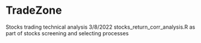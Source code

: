 # TradeZone
Stocks trading technical analysis
3/8/2022 stocks_return_corr_analysis.R as part of stocks screening and selecting processes
